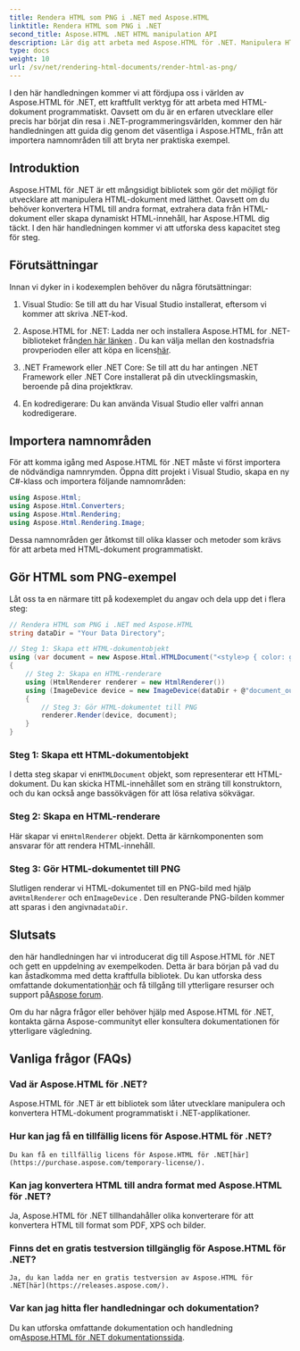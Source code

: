 ```yaml
---
title: Rendera HTML som PNG i .NET med Aspose.HTML
linktitle: Rendera HTML som PNG i .NET
second_title: Aspose.HTML .NET HTML manipulation API
description: Lär dig att arbeta med Aspose.HTML för .NET. Manipulera HTML, konvertera till olika format och mer. Dyk in i denna omfattande handledning!
type: docs
weight: 10
url: /sv/net/rendering-html-documents/render-html-as-png/
---
```


I den här handledningen kommer vi att fördjupa oss i världen av Aspose.HTML för .NET, ett kraftfullt verktyg för att arbeta med HTML-dokument programmatiskt. Oavsett om du är en erfaren utvecklare eller precis har börjat din resa i .NET-programmeringsvärlden, kommer den här handledningen att guida dig genom det väsentliga i Aspose.HTML, från att importera namnområden till att bryta ner praktiska exempel.

## Introduktion

Aspose.HTML för .NET är ett mångsidigt bibliotek som gör det möjligt för utvecklare att manipulera HTML-dokument med lätthet. Oavsett om du behöver konvertera HTML till andra format, extrahera data från HTML-dokument eller skapa dynamiskt HTML-innehåll, har Aspose.HTML dig täckt. I den här handledningen kommer vi att utforska dess kapacitet steg för steg.

## Förutsättningar

Innan vi dyker in i kodexemplen behöver du några förutsättningar:

1. Visual Studio: Se till att du har Visual Studio installerat, eftersom vi kommer att skriva .NET-kod.

2.  Aspose.HTML for .NET: Ladda ner och installera Aspose.HTML for .NET-biblioteket från[den här länken](https://releases.aspose.com/html/net/) . Du kan välja mellan den kostnadsfria provperioden eller att köpa en licens[här](https://purchase.aspose.com/buy).

3. .NET Framework eller .NET Core: Se till att du har antingen .NET Framework eller .NET Core installerat på din utvecklingsmaskin, beroende på dina projektkrav.

4. En kodredigerare: Du kan använda Visual Studio eller valfri annan kodredigerare.

## Importera namnområden

För att komma igång med Aspose.HTML för .NET måste vi först importera de nödvändiga namnrymden. Öppna ditt projekt i Visual Studio, skapa en ny C#-klass och importera följande namnområden:

```csharp
using Aspose.Html;
using Aspose.Html.Converters;
using Aspose.Html.Rendering;
using Aspose.Html.Rendering.Image;
```

Dessa namnområden ger åtkomst till olika klasser och metoder som krävs för att arbeta med HTML-dokument programmatiskt.

## Gör HTML som PNG-exempel

Låt oss ta en närmare titt på kodexemplet du angav och dela upp det i flera steg:

```csharp
// Rendera HTML som PNG i .NET med Aspose.HTML
string dataDir = "Your Data Directory";

// Steg 1: Skapa ett HTML-dokumentobjekt
using (var document = new Aspose.Html.HTMLDocument("<style>p { color: green; }</style><p>my first paragraph</p>", @"c:\work\"))
{
    // Steg 2: Skapa en HTML-renderare
    using (HtmlRenderer renderer = new HtmlRenderer())
    using (ImageDevice device = new ImageDevice(dataDir + @"document_out.png"))
    {
        // Steg 3: Gör HTML-dokumentet till PNG
        renderer.Render(device, document);
    }
}
```

### Steg 1: Skapa ett HTML-dokumentobjekt

 I detta steg skapar vi en`HTMLDocument` objekt, som representerar ett HTML-dokument. Du kan skicka HTML-innehållet som en sträng till konstruktorn, och du kan också ange bassökvägen för att lösa relativa sökvägar.

### Steg 2: Skapa en HTML-renderare

 Här skapar vi en`HtmlRenderer` objekt. Detta är kärnkomponenten som ansvarar för att rendera HTML-innehåll. 

### Steg 3: Gör HTML-dokumentet till PNG

 Slutligen renderar vi HTML-dokumentet till en PNG-bild med hjälp av`HtmlRenderer` och en`ImageDevice` . Den resulterande PNG-bilden kommer att sparas i den angivna`dataDir`.

## Slutsats

 den här handledningen har vi introducerat dig till Aspose.HTML för .NET och gett en uppdelning av exempelkoden. Detta är bara början på vad du kan åstadkomma med detta kraftfulla bibliotek. Du kan utforska dess omfattande dokumentation[här](https://reference.aspose.com/html/net/) och få tillgång till ytterligare resurser och support på[Aspose forum](https://forum.aspose.com/).

Om du har några frågor eller behöver hjälp med Aspose.HTML för .NET, kontakta gärna Aspose-communityt eller konsultera dokumentationen för ytterligare vägledning.

## Vanliga frågor (FAQs)

### Vad är Aspose.HTML för .NET?
   Aspose.HTML för .NET är ett bibliotek som låter utvecklare manipulera och konvertera HTML-dokument programmatiskt i .NET-applikationer.

### Hur kan jag få en tillfällig licens för Aspose.HTML för .NET?
    Du kan få en tillfällig licens för Aspose.HTML för .NET[här](https://purchase.aspose.com/temporary-license/).

### Kan jag konvertera HTML till andra format med Aspose.HTML för .NET?
   Ja, Aspose.HTML för .NET tillhandahåller olika konverterare för att konvertera HTML till format som PDF, XPS och bilder.

### Finns det en gratis testversion tillgänglig för Aspose.HTML för .NET?
    Ja, du kan ladda ner en gratis testversion av Aspose.HTML för .NET[här](https://releases.aspose.com/).

### Var kan jag hitta fler handledningar och dokumentation?
   Du kan utforska omfattande dokumentation och handledning om[Aspose.HTML för .NET dokumentationssida](https://reference.aspose.com/html/net/).